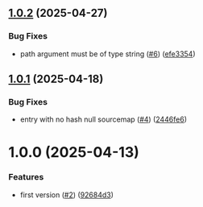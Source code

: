 ## [1.0.2](https://github.com/MarioCadenas/vite-plugin-css-sourcemap/compare/v1.0.1...v1.0.2) (2025-04-27)


### Bug Fixes

* path argument must be of type string ([#6](https://github.com/MarioCadenas/vite-plugin-css-sourcemap/issues/6)) ([efe3354](https://github.com/MarioCadenas/vite-plugin-css-sourcemap/commit/efe33540aecf9647f02b8be4bbf67fe1bafe6875))

## [1.0.1](https://github.com/MarioCadenas/vite-plugin-css-sourcemap/compare/v1.0.0...v1.0.1) (2025-04-18)


### Bug Fixes

* entry with no hash null sourcemap ([#4](https://github.com/MarioCadenas/vite-plugin-css-sourcemap/issues/4)) ([2446fe6](https://github.com/MarioCadenas/vite-plugin-css-sourcemap/commit/2446fe677bc2ae49c078eb6c6deb4ec2b584adee))

# 1.0.0 (2025-04-13)


### Features

* first version ([#2](https://github.com/MarioCadenas/vite-plugin-css-sourcemap/issues/2)) ([92684d3](https://github.com/MarioCadenas/vite-plugin-css-sourcemap/commit/92684d33c873c68b94466906408ce924a8ee1f87))
